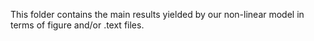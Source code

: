 This folder contains the main results yielded by our non-linear model in terms of figure and/or .text files.
